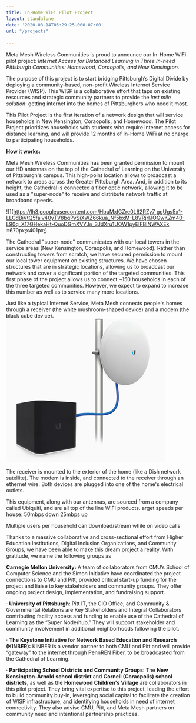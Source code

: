 ```yaml
---
title: In-Home WiFi Pilot Project
layout: standalone
date: '2020-08-14T05:29:25.000-07:00'
url: "/projects"

---
```

Meta Mesh Wireless Communities is proud to announce our In-Home WiFi pilot project: _Internet Access for Distanced Learning in Three In-need Pittsburgh Communities: Homewood, Coraopolis, and New Kensington._

The purpose of this project is to start bridging Pittsburgh’s Digital Divide by deploying a community-based, non-profit Wireless Internet Service Provider (WISP). This WISP is a collaborative effort that taps on existing resources and strategic community partners to provide the _last mile solution_: getting internet into the homes of Pittsburghers who need it most.

This Pilot Project is the first iteration of a network design that will service households in New Kensington, Coraopolis, and Homewood. The Pilot Project prioritizes households with students who require internet access for distance learning, and will provide 12 months of In-Home WiFi at no charge to participating households.

**How it works:**

Meta Mesh Wireless Communities has been granted permission to mount our HD antennas on the top of the Cathedral of Learning on the University of Pittsburgh's campus. This high-point location allows to broadcast a network to areas across the Greater Pittsburgh Area. And, in addition to its height, the Cathedral is connected a fiber optic network, allowing it to be used as a "super-node" to receive and distribute network traffic at broadband speeds.

![](https://lh3.googleusercontent.com/HbuMxIGZre0L62RZy7_ggUgs5x1-LLCdBiVtQ5faiv40yTV8bqPySiXWZ66kua_Nf5bxM-L8VRjrlJOGwKZm40-L90q_X17GHekaHt-QuoDGmXVYJn_3JdXru1UOW1pyEIFBINWAXEk =670px;x401px;)

The Cathedral "super-node" communicates with our local towers in the service areas (New Kensington, Coraopolis, and Homewood). Rather than constructing towers from scratch, we have secured permission to mount our local tower equipment on existing structures. We have chosen structures that are in strategic locations, allowing us to broadcast our network and cover a significant portion of the targeted communities. This first phase of the project allows us to connect \~150 households in each of the three targeted communities. However, we expect to expand to increase this number as well as to service many more locations.

Just like a typical Internet Service, Meta Mesh connects people's homes through a receiver (the white mushroom-shaped device) and a modem (the black cube device). ![](/images/aircube-feature-poe2.jpg)

The receiver is mounted to the exterior of the home (like a Dish network satellite). The modem is inside, and connected to the receiver through an ethernet wire. Both devices are plugged into one of the home's electrical outlets.

This equipment, along with our antennas, are sourced from a company called Ubiquiti, and are all top of the line WiFi products.  arget speeds per house: 50mbps down 25mbps up

Multiple users per household can download/stream while on video calls

Thanks to a massive collaborative and cross-sectional effort from Higher Education Institutions, Digital Inclusion Organizations, and Community Groups, we have been able to make this dream project a reality. With gratitude, we name the following groups as 

**Carnegie Mellon University:** A team of collaborators from CMU’s School of Computer Science and the Simon Initiative have coordinated the project connections to CMU and Pitt, provided critical start-up funding for the project and liaise to key stakeholders and community groups. They offer ongoing project design, implementation, and fundraising support.

· **University of Pittsburgh**: Pitt IT, the CIO Office, and Community & Governmental Relations are Key Stakeholders and Integral Collaborators contributing facility access and funding to enable use of the Cathedral of Learning as the “Super Node/hub.” They will support stakeholder and community involvement in additional neighborhoods following the pilot.

· **The Keystone Initiative for Network Based Education and Research (KINBER):** KINBER is a vendor partner to both CMU and Pitt and will provide “gateway” to the internet through PennREN Fiber, to be broadcasted from the Cathedral of Learning.

· **Participating School Districts and Community Groups**: The **New Kensington-Arnold** **school district** and **Cornell (Coraopolis)** **school districts**, as well as the **Homewood Children's Village** are collaborators in this pilot project. They bring vital expertise to this project, leading the effort to build community buy-in, leveraging social capital to facilitate the creation of WISP infrastructure, and identifying households in need of internet connectivity. They also advise CMU, Pitt, and Meta Mesh partners on community need and intentional partnership practices.